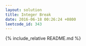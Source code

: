 ```yaml
---
layout: solution
title: Integer Break
date: 2016-06-18 00:26:24 +0800
leetcode_id: 343
---
```

{% include_relative README.md %}
